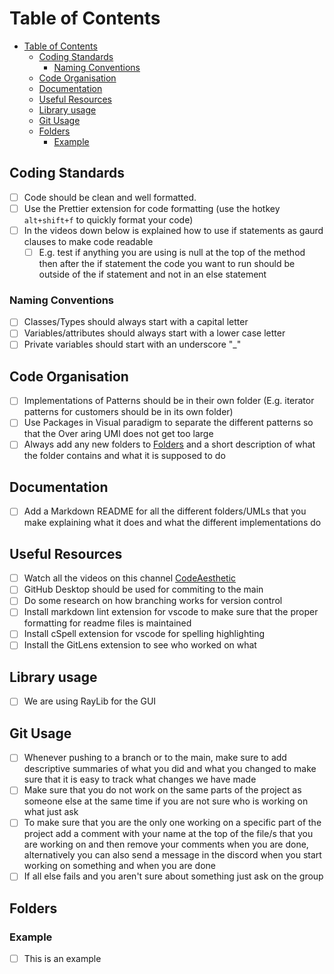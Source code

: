 # Table of Contents

- [Table of Contents](#table-of-contents)
  - [Coding Standards](#coding-standards)
    - [Naming Conventions](#naming-conventions)
  - [Code Organisation](#code-organisation)
  - [Documentation](#documentation)
  - [Useful Resources](#useful-resources)
  - [Library usage](#library-usage)
  - [Git Usage](#git-usage)
  - [Folders](#folders)
    - [Example](#example)

## Coding Standards

- [ ] Code should be clean and well formatted.
- [ ] Use the Prettier extension for code formatting (use the hotkey `alt+shift+f` to quickly format your code)
- [ ] In the videos down below is explained how to use if statements as gaurd clauses to make code readable
  - [ ] E.g. test if anything you are using is null at the top of the method then after the if statement the code you want to run should be outside of the if statement and not in an else statement

### Naming Conventions

- [ ] Classes/Types should always start with a capital letter
- [ ] Variables/attributes should always start with a lower case letter
- [ ] Private variables should start with an underscore "_"

## Code Organisation

- [ ] Implementations of Patterns should be in their own folder (E.g. iterator patterns for customers should be in its own folder)
- [ ] Use Packages in Visual paradigm to separate the different patterns so that the Over aring UMl does not get too large
- [ ] Always add any new folders to [Folders](#folders) and a short description of what the folder contains and what it is supposed to do

## Documentation

- [ ] Add a Markdown README for all the different folders/UMLs that you make explaining what it does and what the different implementations do

## Useful Resources

- [ ] Watch all the videos on this channel [CodeAesthetic](https://www.youtube.com/@CodeAesthetic/videos)
- [ ] GitHub Desktop should be used for commiting to the main
- [ ] Do some research on how branching works for version control
- [ ] Install markdown lint extension for vscode to make sure that the proper formatting for readme files is maintained
- [ ] Install cSpell extension for vscode for spelling highlighting
- [ ] Install the GitLens extension to see who worked on what

## Library usage

- [ ] We are using RayLib for the GUI

## Git Usage

- [ ] Whenever pushing to a branch or to the main, make sure to add descriptive summaries of what you did and what you changed to make sure that it is easy to track what changes we have made
- [ ] Make sure that you do not work on the same parts of the project as someone else at the same time if you are not sure who is working on what just ask
- [ ] To make sure that you are the only one working on a specific part of the project add a comment with your name at the top of the file/s that you are working on and then remove your comments when you are done, alternatively you can also send a message in the discord when you start working on something and when you are done
- [ ] If all else fails and you aren't sure about something just ask on the group

## Folders

### Example

- [ ] This is an example
